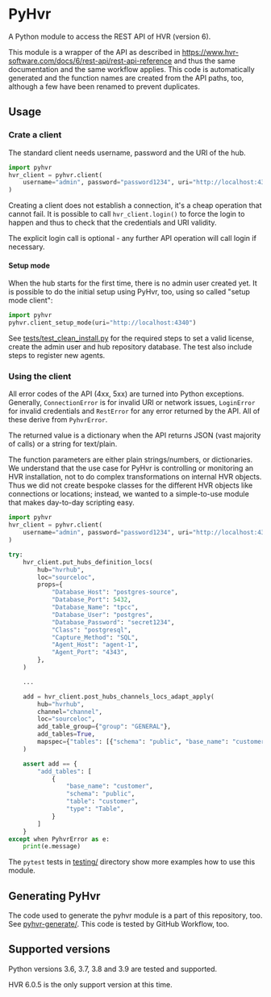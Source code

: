 # PyHvr

A Python module to access the REST API of HVR (version 6).

This module is a wrapper of the API as described in https://www.hvr-software.com/docs/6/rest-api/rest-api-reference and thus the same documentation and the same workflow applies. This code is automatically generated and the function names are created from the API paths, too, although a few have been renamed to prevent duplicates.

## Usage

### Crate a client

The standard client needs username, password and the URI of the hub.

```python
import pyhvr
hvr_client = pyhvr.client(
    username="admin", password="password1234", uri="http://localhost:4340"
)
```

Creating a client does not establish a connection, it's a cheap operation that cannot fail. It is possible to call `hvr_client.login()` to force the login to happen and thus to check that the credentials and URI validity.

The explicit login call is optional - any further API operation will call login if necessary.

#### Setup mode

When the hub starts for the first time, there is no admin user created yet. It is possible to do the initial setup using PyHvr, too, using so called "setup mode client":

```python
import pyhvr
pyhvr.client_setup_mode(uri="http://localhost:4340")
```

See [tests/test_clean_install.py](tests/test_clean_install.py) for the required steps to set a valid license, create the admin user and hub repository database. The test also include steps to register new agents.

### Using the client

All error codes of the API (4xx, 5xx) are turned into Python exceptions. Generally, `ConnectionError` is for invalid URI or network issues, `LoginError` for invalid credentials and `RestError` for any error returned by the API. All of these derive from `PyhvrError`.

The returned value is a dictionary when the API returns JSON (vast majority of calls) or a string for text/plain.

The function parameters are either plain strings/numbers, or dictionaries. We understand that the use case for PyHvr is controlling or monitoring an HVR installation, not to do complex transformations on internal HVR objects. Thus we did not create bespoke classes for the different HVR objects like connections or locations; instead, we wanted to a simple-to-use module that makes day-to-day scripting easy.

```python
import pyhvr
hvr_client = pyhvr.client(
    username="admin", password="password1234", uri="http://localhost:4340"
)

try:
    hvr_client.put_hubs_definition_locs(
        hub="hvrhub",
        loc="sourceloc",
        props={
            "Database_Host": "postgres-source",
            "Database_Port": 5432,
            "Database_Name": "tpcc",
            "Database_User": "postgres",
            "Database_Password": "secret1234",
            "Class": "postgresql",
            "Capture_Method": "SQL",
            "Agent_Host": "agent-1",
            "Agent_Port": "4343",
        },
    )

    ...

    add = hvr_client.post_hubs_channels_locs_adapt_apply(
        hub="hvrhub",
        channel="channel",
        loc="sourceloc",
        add_table_group={"group": "GENERAL"},
        add_tables=True,
        mapspec={"tables": [{"schema": "public", "base_name": "customer"}]},
    )

    assert add == {
        "add_tables": [
            {
                "base_name": "customer",
                "schema": "public",
                "table": "customer",
                "type": "Table",
            }
        ]
    }
except when PyhvrError as e:
    print(e.message)
```

The `pytest` tests in [testing/](testing/) directory show more examples how to use this module.

## Generating PyHvr

The code used to generate the pyhvr module is a part of this repository, too. See [pyhvr-generate/](pyhvr-generate/). This code is tested by GitHub Workflow, too.

## Supported versions

Python versions 3.6, 3.7, 3.8 and 3.9 are tested and supported.

HVR 6.0.5 is the only support version at this time.
